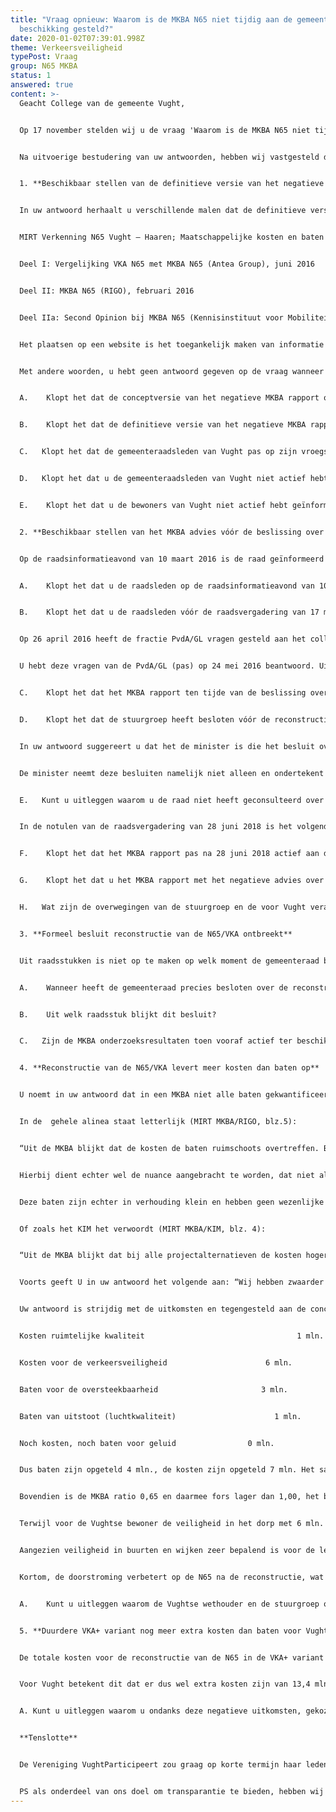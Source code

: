 ```yaml
---
title: "Vraag opnieuw: Waarom is de MKBA N65 niet tijdig aan de gemeenteraad ter
  beschikking gesteld?"
date: 2020-01-02T07:39:01.998Z
theme: Verkeersveiligheid
typePost: Vraag
group: N65 MKBA
status: 1
answered: true
content: >-
  Geacht College van de gemeente Vught, 


  Op 17 november stelden wij u de vraag 'Waarom is de MKBA N65 niet tijdig aan de gemeenteraad ter beschikking gesteld?’ Op 6 December ontvingen wij uw antwoord (kenmerk  RI/BE/Z19-218375/UIT/19-337601). 


  Na uitvoerige bestudering van uw antwoorden, hebben wij vastgesteld dat onze vragen onvoldoende zijn beantwoord. U wekt de indruk een antwoord te geven, terwijl dat niet zo is. Dat beoordelen wij als onvoldoende. Om deze redenen wijzen wij uw antwoord af en stellen wij de vragen opnieuw. 


  1. **Beschikbaar stellen van de definitieve versie van het negatieve MKBA advies aan relevante stakeholders.**


  In uw antwoord herhaalt u verschillende malen dat de definitieve versie van het negatieve MKBA adviesrapport op 27 juni 2016 op de website van het ministerie is geplaatst. Het gaat om het volgende document:


  MIRT­ Verkenning N65 Vught – Haaren; Maatschappelijke kosten en baten van de onderzochte alternatieven Ministerie van Infrastructuur en Milieu, 1 juni 2016:


  Deel I: Vergelijking VKA N65 met MKBA N65 (Antea Group), juni 2016


  Deel II: MKBA N65 (RIGO), februari 2016


  Deel IIa: Second Opinion bij MKBA N65 (Kennisinstituut voor Mobiliteit), februari 2016


  Het plaatsen op een website is het toegankelijk maken van informatie voor het brede publiek. Dat is compleet anders dan het actief en tijdig ter beschikking stellen van het MKBA rapport in de zin van het toesturen/doen toekomen aan gemeenteraadsleden en andere relevante stakeholders zoals de bewoners van Vught.


  Met andere woorden, u hebt geen antwoord gegeven op de vraag wanneer en aan welke relevante stakeholders u het negatieve MKBA advies actief beschikbaar hebt gesteld.


  A.    Klopt het dat de conceptversie van het negatieve MKBA rapport over de reconstructie van de N65, al in de loop van 2015 in het bezit was van de verantwoordelijke wethouder? 


  B.    Klopt het dat de definitieve versie van het negatieve MKBA rapport over de reconstructie van de N65, al in februari 2016 in het bezit was van de verantwoordelijke wethouder?


  C.   Klopt het dat de gemeenteraadsleden van Vught pas op zijn vroegst op 27 juni 2016 kennis hebben kunnen nemen via een website van dit negatieve MKBA adviesrapport over de reconstructie van de N65, dus ruim 5 maanden nádat het rapport definitief was?


  D.   Klopt het dat u de gemeenteraadsleden van Vught niet actief hebt  geïnformeerd over het MKBA rapport zodra dit gepubliceerd werd op de website van het Ministerie (d.d. 27 juni 2016)?


  E.    Klopt het dat u de bewoners van Vught niet actief hebt geïnformeerd over  het MKBA rapport zodra dit gepubliceerd werd op de website van het ministerie (d.d. 27 juni 2016),  bijvoorbeeld in het Klaverblad, via de gemeentelijke website of aan  bewonersgroepen?


  2. **Beschikbaar stellen van het MKBA advies vóór de beslissing over de reconstructie van de N65/voorkeursalternatief (VKA).**


  Op de raadsinformatieavond van 10 maart 2016 is de raad geïnformeerd over de laatste ontwikkelingen rond de reconstructie van de N65. Daarna volgde een raadsvergadering op 17 maart 2016.


  A.    Klopt het dat u de raadsleden op de raadsinformatieavond van 10 maart 2016, toen de reconstructie van de N65 expliciet aan de orde kwam, niet hebt geïnformeerd over het negatieve MKBA adviesrapport,  door het toe te sturen dan wel op een andere wijze actief ter beschikking te stellen?


  B.    Klopt het dat u de raadsleden vóór de raadsvergadering van 17 maart 2016 niet hebt geïnformeerd over het negatieve MKBA adviesrapport, door het toe te sturen dan wel op een andere wijze actief ter beschikking te stellen?


  Op 26 april 2016 heeft de fractie PvdA/GL vragen gesteld aan het college. Dat was naar aanleiding van een artikel op 25 april 2016 in het Brabants Dagblad met als kop ‘Vertrouwelijk rapport toont te weinig voordeel door nieuwe N65’. Daarin wordt gesproken over een geheim rapport (het MKBA), waaruit bleek dat de kosten-baten analyse negatief uitpakte en de beperkte baten vooral de doorstroom op de N65 ten goede zou komen en niet de leefbaarheid in Vught.


  U hebt deze vragen van de PvdA/GL (pas) op 24 mei 2016 beantwoord. Uit de vragen van de fractie PvdA/GL bleek overduidelijk dat u op dat moment de raad niet had geïnformeerd over het MKBA rapport. 


  C.    Klopt het dat het MKBA rapport ten tijde van de beslissing over de reconstructie van de N65/VKA, alleen aan de stuurgroepleden ter beschikking is gesteld, en niet aan de gemeenteraad?


  D.    Klopt het dat de stuurgroep heeft besloten vóór de reconstructie van de N65/VKA, zonder de gemeenteraad Vught eerst te consulteren met inachtneming van het MKBA rapport? 


  In uw antwoord suggereert u dat het de minister is die het besluit over publicatie van de MKBA heeft genomen, dus ook om het negatieve MKBA advies niet aan de gemeenteraad van Vught te sturen. Dit antwoord is misleidend.


  De minister neemt deze besluiten namelijk niet alleen en ondertekent pas als alle partijen die vertegenwoordigd zijn in de stuurgroep, tot de Bestuursovereenkomst N65 besluiten.


  E.   Kunt u uitleggen waarom u de raad niet heeft geconsulteerd over de reconstructie van de N65/VKA alvorens een beslissing te nemen over de reconstructie?


  In de notulen van de raadsvergadering van 28 juni 2018 is het volgende vermeld: “De fractie CDA vraagt naar de kosten/batenanalyse die het college heeft toegezegd n.a.v. schriftelijke vragen gesteld door PvdA-GroenLinks in mei 2016. Wethouder Van Woesik zal de raad z.s.m. een kosten/batenanalyse doen toekomen.”  Ook hieruit blijkt dat de raadsleden in 2018 nog steeds niet actief door u waren geïnformeerd over het MKBA rapport. 


  F.    Klopt het dat het MKBA rapport pas na 28 juni 2018 actief aan de raadsleden beschikbaar is gesteld, dus ruim 2 jaar ná het verschijnen van het MKBA rapport in 2016?


  G.    Klopt het dat u het MKBA rapport met het negatieve advies over de reconstructie van de N65/het Voorkeursalternatief VKA pas actief aan de raadsleden ter beschikking heeft gesteld,  nádat al besloten was over het VKA in 2016?


  H.   Wat zijn de overwegingen van de stuurgroep en de voor Vught verantwoordelijke wethouder in de stuurgroep geweest, om de eigen gemeenteraad niet actief te informeren over dit rapport tijdens besprekingen  over de N65 in 2015,  2016 en 2017?


  3. **Formeel besluit reconstructie van de N65/VKA ontbreekt**


  Uit raadsstukken is niet op te maken op welk moment de gemeenteraad besloten heeft voor het VKA en hoe zij is geïnformeerd over alle relevante informatie, inclusief het MKBA rapport.


  A.    Wanneer heeft de gemeenteraad precies besloten over de reconstructie van de N65?


  B.    Uit welk raadsstuk blijkt dit besluit?


  C.   Zijn de MKBA onderzoeksresultaten toen vooraf actief ter beschikking gesteld in de zin van toesturen of bijvoegen als raadsstuk? 


  4. **Reconstructie van de N65/VKA levert meer kosten dan baten op**


  U noemt in uw antwoord dat in een MKBA niet alle baten gekwantificeerd kunnen worden. U citeert hier selectief en dus onzorgvuldig uit het MKBA-rapport. Uw antwoord is daarmee misleidend.


  In de  gehele alinea staat letterlijk (MIRT MKBA/RIGO, blz.5):


  “Uit de MKBA blijkt dat de kosten de baten ruimschoots overtreffen. Bovendien blijkt dat de belangrijkste baten bestaan uit verbeterde doorstroming van het verkeer. De beoogde verbeteringen van leefbaarheid, ruimtelijke kwaliteit en vermindering barrièrewerking vormen in verhouding slechts een klein deel van de baten.


  Hierbij dient echter wel de nuance aangebracht te worden, dat niet alle baten in geld zijn (of kunnen worden) uitgedrukt. Dit geldt bijvoorbeeld voor de ruimtelijke kwaliteit.


  Deze baten zijn echter in verhouding klein en hebben geen wezenlijke invloed op de conclusie dat de kosten-baten verhouding duidelijk negatief is”.


  Of zoals het KIM het verwoordt (MIRT MKBA/KIM, blz. 4):


  “Uit de MKBA blijkt dat bij alle projectalternatieven de kosten hoger zijn dan de maatschappelijke baten. Bovendien blijkt dat de belangrijkste baten bestaan uit verbeterde doorstroming van het verkeer, wat overigens niet het hoofddoel van dit project is. De beoogde verbeteringen van leefbaarheid, ruimtelijke kwaliteit en de vermindering barrièrewerking vormen in verhouding slechts een klein deel van de baten. Niet alle baten kunnen echter in geld worden uitgedrukt.”


  Voorts geeft U in uw antwoord het volgende aan: “Wij hebben zwaarder laten wegen dat het gekozen alternatief goed scoort op de doelstellingen van de MIRT-verkenning dan op doorstroming. Het scoort goed op barrièrewerking, oversteekbaarheid auto- en langzaam verkeer, verkeersveiligheid, geluid en ruimtelijke kwaliteit”.


  Uw antwoord is strijdig met de uitkomsten en tegengesteld aan de conclusies van het MKBA rapport. De MKBA laat namelijk het volgende zien als gevolg van de reconstructie van de N65/ VKA: 


  Kosten ruimtelijke kwaliteit                                  1 mln.


  Kosten voor de verkeersveiligheid                      6 mln.


  Baten voor de oversteekbaarheid                       3 mln.


  Baten van uitstoot (luchtkwaliteit)                      1 mln.


  Noch kosten, noch baten voor geluid                0 mln.


  Dus baten zijn opgeteld 4 mln., de kosten zijn opgeteld 7 mln. Het saldo baten-kosten is dus 3 mln. negatief.


  Bovendien is de MKBA ratio 0,65 en daarmee fors lager dan 1,00, het break even point waarbij de kosten tegen de baten opwegen. Ook is het zo dat de belangrijkste baten te vinden zijn t.a.v. reistijdbesparing (60 mln.), reiskostenbesparing (12 mln.) en de betrouwbaarheid (15 mln.) waarmee gedoeld wordt op files en opstoppingen. Met andere woorden: de doorstroming.


  Terwijl voor de Vughtse bewoner de veiligheid in het dorp met 6 mln. vermindert vanwege omrijdgedrag, zo stellen de auteurs van het rapport. Daarmee doelen ze op  de toename van vracht/autoverkeer en ander gemotoriseerd verkeer door de woonbuurten van Vught.


  Aangezien veiligheid in buurten en wijken zeer bepalend is voor de leefbaarheid, gaat de leefbaarheid in Vught er als gevolg van de reconstructie van de N65 er fors op achteruit.


  Kortom, de doorstroming verbetert op de N65 na de reconstructie, wat vooral mensen buiten Vught ten goede komt, en de bewoners van Vught gaan er op achteruit.


  A.    Kunt u uitleggen waarom de Vughtse wethouder en de stuurgroep op basis van deze negatieve uitkomsten voor de inwoners van Vught, tóch heeft besloten vóór het VKA?


  5. **Duurdere VKA+ variant nog meer extra kosten dan baten voor Vught**


  De totale kosten voor de reconstructie van de N65 in de VKA+ variant zijn fors hoger dan het VKA en zijn nu geraamd op 155 mln. U heeft in de persoon van wethouder van Woesik aangegeven dat het VKA+ hetzelfde MKBA kosten baten saldo oplevert. Hij stelt derhalve  dat de plus op het VKA geen enkele consequentie heeft voor de MKBA.


  Voor Vught betekent dit dat er dus wel extra kosten zijn van 13,4 mln. van het VKA+, die niet worden gecompenseerd door extra baten. Kortom, de duurdere verdiepte variant VKA+ kost de Vughtse inwoners veel meer, maar levert geen extra baten op. 


  A. Kunt u uitleggen waarom u ondanks deze negatieve uitkomsten, gekozen hebt voor het VKA+?


  **Tenslotte**


  De Vereniging VughtParticipeert zou graag op korte termijn haar leden over uw antwoorden willen informeren. Wij nemen aan dat ook u de noodzaak ziet de inwoners van Vught zo snel mogelijk te informeren. Om die reden zouden wij het op prijs stellen uw antwoorden binnen 3 weken te mogen ontvangen.


  PS als onderdeel van ons doel om transparantie te bieden, hebben wij deze brief ook op onze website [http://www.vughtparticipeert.nl](https://www.vughtparticipeert.nl) geplaatst. Uw antwoorden zullen daar ook worden gepubliceerd.
---
```

